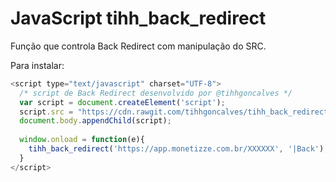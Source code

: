 # JavaScript tihh_back_redirect
Função que controla Back Redirect com manipulação do SRC.

Para instalar:

```javascript
<script type="text/javascript" charset="UTF-8">
  /* script de Back Redirect desenvolvido por @tihhgoncalves */
  var script = document.createElement('script');
  script.src = "https://cdn.rawgit.com/tihhgoncalves/tihh_back_redirect/eb5975e9/tihh_back_redirect.min.js";
  document.body.appendChild(script);
  
  window.onload = function(e){ 
    tihh_back_redirect('https://app.monetizze.com.br/XXXXXX', '|Back');
  }
</script>
```

